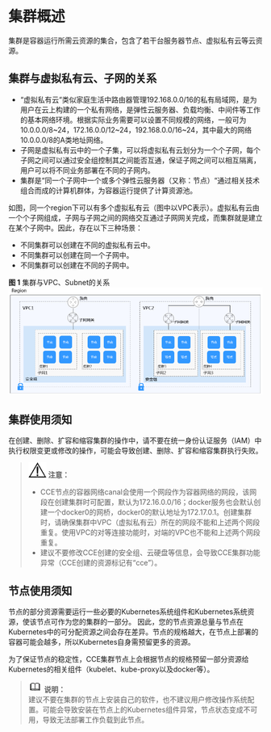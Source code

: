 # 集群概述<a name="cce_01_0002"></a>

集群是容器运行所需云资源的集合，包含了若干台服务器节点、虚拟私有云等云资源。

## 集群与虚拟私有云、子网的关系<a name="section03011621171120"></a>

-   “虚拟私有云“类似家庭生活中路由器管理192.168.0.0/16的私有局域网，是为用户在云上构建的一个私有网络，是弹性云服务器、负载均衡、中间件等工作的基本网络环境。根据实际业务需要可以设置不同规模的网络，一般可为10.0.0.0/8~24，172.16.0.0/12~24，192.168.0.0/16~24，其中最大的网络10.0.0.0/8的A类地址网络。
-   子网是虚拟私有云中的一个子集，可以将虚拟私有云划分为一个个子网，每个子网之间可以通过安全组控制其之间能否互通，保证子网之间可以相互隔离，用户可以将不同业务部署在不同的子网内。
-   集群是“同一个子网中一个或多个弹性云服务器（又称：节点）“通过相关技术组合而成的计算机群体，为容器运行提供了计算资源池。

如图，同一个region下可以有多个虚拟私有云（图中以VPC表示）。虚拟私有云由一个个子网组成，子网与子网之间的网络交互通过子网网关完成，而集群就是建立在某个子网中。因此，存在以下三种场景：

-   不同集群可以创建在不同的虚拟私有云中。
-   不同集群可以创建在同一个子网中。
-   不同集群可以创建在不同的子网中。

**图 1**  集群与VPC、Subnet的关系<a name="fig43963373019"></a>  
![](figures/集群与VPC-Subnet的关系.png "集群与VPC-Subnet的关系")

## 集群使用须知<a name="section12415304374"></a>

在创建、删除、扩容和缩容集群的操作中，请不要在统一身份认证服务（IAM）中执行权限变更或修改的操作，可能会导致创建、删除、扩容和缩容集群执行失败。

>![](public_sys-resources/icon-notice.gif) **注意：**   
>-   CCE节点的容器网络canal会使用一个网段作为容器网络的网段，该网段在创建集群时可配置，默认为172.16.0.0/16；docker服务也会默认创建一个docker0的网桥，docker0的默认地址为172.17.0.1。创建集群时，请确保集群中VPC（虚拟私有云）所在的网段不能和上述两个网段重复。使用VPC的对等连接功能时，对端的VPC也不能和上述两个网段重复。  
>-   建议不要修改CCE创建的安全组、云硬盘等信息，会导致CCE集群功能异常（CCE创建的资源标记有“cce”）。  

## 节点使用须知<a name="section19751152619340"></a>

节点的部分资源需要运行一些必要的Kubernetes系统组件和Kubernetes系统资源，使该节点可作为您的集群的一部分。 因此，您的节点资源总量与节点在Kubernetes中的可分配资源之间会存在差异。节点的规格越大，在节点上部署的容器可能会越多，所以Kubernetes自身需预留更多的资源。

为了保证节点的稳定性，CCE集群节点上会根据节点的规格预留一部分资源给Kubernetes的相关组件（kubelet、kube-proxy以及docker等）。

>![](public_sys-resources/icon-note.gif) **说明：**   
>建议不要在集群的节点上安装自己的软件，也不建议用户修改操作系统配置。可能会导致安装在节点上的Kubernetes组件异常，节点状态变成不可用，导致无法部署工作负载到此节点。  

